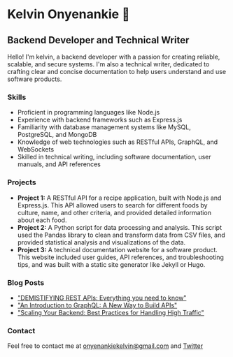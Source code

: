 <!DOCTYPE html>
<html>
  <head>
  </head>
  <body>
    <h1>Kelvin Onyenankie 👋</h1>
    <h2>Backend Developer and Technical Writer</h2>
    <p>Hello! I'm kelvin, a backend developer with a passion for creating reliable, scalable, and secure systems. I'm also a technical writer, dedicated to crafting clear and concise documentation to help users understand and use software products.</p>
    <h3>Skills</h3>
    <ul>
      <li>Proficient in programming languages like Node.js</li>
      <li>Experience with backend frameworks such as Express.js</li>
      <li>Familiarity with database management systems like MySQL, PostgreSQL, and MongoDB</li>
      <li>Knowledge of web technologies such as RESTful APIs, GraphQL, and WebSockets</li>
      <li>Skilled in technical writing, including software documentation, user manuals, and API references</li>
    </ul>
    <h3>Projects</h3>
    <ul>
      <li><strong>Project 1:</strong> A RESTful API for a recipe application, built with Node.js and Express.js. This API allowed users to search for different foods by culture, name, and other criteria, and provided detailed information about each food.</li>
      <li><strong>Project 2:</strong> A Python script for data processing and analysis. This script used the Pandas library to clean and transform data from CSV files, and provided statistical analysis and visualizations of the data.</li>
      <li><strong>Project 3:</strong> A technical documentation website for a software product. This website included user guides, API references, and troubleshooting tips, and was built with a static site generator like Jekyll or Hugo.</li>
    </ul>
    <h3>Blog Posts</h3>
    <ul>
      <li><a href="https://kelvincodes.hashnode.dev/demystifying-rest-apis-everything-you-need-to-know">"DEMISTIFYING REST APIs: Everything you need to know"</a></li>
      <li><a href="#">"An Introduction to GraphQL: A New Way to Build APIs"</a></li>
            <li><a href="#">"Scaling Your Backend: Best Practices for Handling High Traffic"</a></li>
    </ul>
    <h3>Contact</h3>
    <p>Feel free to contact me at <a href="onyenankiekelvin@gmail.com">onyenankiekelvin@gmail.com</a> and <a href="https://twitter.com/Dkelz_">Twitter</a> </p>
  </body>
</html>

